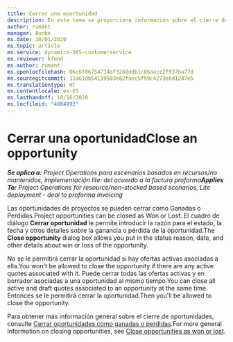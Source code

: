 ```yaml
---
title: Cerrar una oportunidad
description: En este tema se proporciona información sobre el cierre de una oportunidad de proyecto.
author: rumant
manager: Annbe
ms.date: 10/01/2020
ms.topic: article
ms.service: dynamics-365-customerservice
ms.reviewer: kfend
ms.author: rumant
ms.openlocfilehash: 06c6f06754714af3260ddb1c86aacc2f937ba77d
ms.sourcegitcommit: 11a61db54119503e82faec5f99c4273e8d1247e5
ms.translationtype: HT
ms.contentlocale: es-ES
ms.lasthandoff: 10/16/2020
ms.locfileid: "4084992"
---
```

# <a name="close-an-opportunity"></a><span data-ttu-id="1d94f-103">Cerrar una oportunidad</span><span class="sxs-lookup"><span data-stu-id="1d94f-103">Close an opportunity</span></span>

<span data-ttu-id="1d94f-104">_**Se aplica a:** Project Operations para escenarios basados en recursos/no mantenidos, implementación lite: del acuerdo a la factura proforma_</span><span class="sxs-lookup"><span data-stu-id="1d94f-104">_**Applies To:** Project Operations for resource/non-stocked based scenarios, Lite deployment - deal to proforma invoicing_</span></span>

<span data-ttu-id="1d94f-105">Las oportunidades de proyectos se pueden cerrar como Ganadas o Perdidas.</span><span class="sxs-lookup"><span data-stu-id="1d94f-105">Project opportunities can be closed as Won or Lost.</span></span> <span data-ttu-id="1d94f-106">El cuadro de diálogo **Cerrar oportunidad** le permite introducir la razón para el estado, la fecha y otros detalles sobre la ganancia o pérdida de la oportunidad.</span><span class="sxs-lookup"><span data-stu-id="1d94f-106">The **Close opportunity** dialog box allows you put in the status reason, date, and other details about win or loss of the opportunity.</span></span>

<span data-ttu-id="1d94f-107">No se le permitirá cerrar la oportunidad si hay ofertas activas asociadas a ella.</span><span class="sxs-lookup"><span data-stu-id="1d94f-107">You won't be allowed to close the opportunity if there are any active quotes associated with it.</span></span> <span data-ttu-id="1d94f-108">Puede cerrar todas las ofertas activas y en borrador asociadas a una oportunidad al mismo tiempo.</span><span class="sxs-lookup"><span data-stu-id="1d94f-108">You can close all active and draft quotes associated to an opportunity at the same time.</span></span> <span data-ttu-id="1d94f-109">Entonces se le permitirá cerrar la oportunidad.</span><span class="sxs-lookup"><span data-stu-id="1d94f-109">Then you'll be allowed to close the opportunity.</span></span>

<span data-ttu-id="1d94f-110">Para obtener más información general sobre el cierre de oportunidades, consulte [Cerrar oportunidades como ganadas o perdidas](https://docs.microsoft.com/dynamics365/sales-enterprise/close-opportunity-won-lost-sales).</span><span class="sxs-lookup"><span data-stu-id="1d94f-110">For more general information on closing opportunities, see [Close opportunities as won or lost](https://docs.microsoft.com/dynamics365/sales-enterprise/close-opportunity-won-lost-sales).</span></span>
